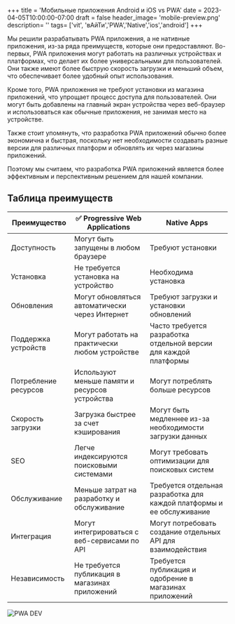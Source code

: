 +++
title = 'Мобильные приложения Android и iOS vs PWA'
date = 2023-04-05T10:00:00-07:00
draft = false
header_image= 'mobile-preview.png'
description= ''
tags= ['vit', 'вАйТи','PWA','Native','ios','android']
+++

Мы решили разрабатывать PWA приложения, а не нативные приложения, из-за ряда преимуществ, которые они предоставляют. Во-первых, PWA приложения могут работать на различных устройствах и платформах, что делает их более универсальными для пользователей. Они также имеют более быструю скорость загрузки и меньший объем, что обеспечивает более удобный опыт использования.

Кроме того, PWA приложения не требуют установки из магазина приложений, что упрощает процесс доступа для пользователей. Они могут быть добавлены на главный экран устройства через веб-браузер и использоваться как обычные приложения, не занимая место на устройстве.

Также стоит упомянуть, что разработка PWA приложений обычно более экономична и быстрая, поскольку нет необходимости создавать разные версии для различных платформ и обновлять их через магазины приложений.

Поэтому мы считаем, что разработка PWA приложений является более эффективным и перспективным решением для нашей компании.

## Таблица преимуществ

| Преимущество         | ✅ Progressive Web Applications               | Native Apps                   |
|----------------------|------------------------------------------------|-----------------------------------------|
| Доступность          | Могут быть запущены в любом браузере           | Требуют установки                       |
| Установка            | Не требуется установка на устройство           | Необходима установка                    |
| Обновления           | Могут обновляться автоматически через Интернет | Требуют загрузки и установки обновлений |
| Поддержка устройств  | Могут работать на практически любом устройстве | Часто требуется разработка отдельной версии для каждой платформы |
| Потребление ресурсов | Используют меньше памяти и ресурсов устройства | Могут потреблять больше ресурсов        |
| Скорость загрузки    | Загрузка быстрее за счет кэширования           | Могут быть медленнее из-за необходимости загрузки данных |
| SEO                  | Легче индексируются поисковыми системами       | Могут требовать оптимизации для поисковых систем |
| Обслуживание         | Меньше затрат на разработку и обслуживание     | Требуется отдельная разработка для каждой платформы и ее обслуживание |
| Интеграция           | Могут интегрироваться с веб-сервисами по API   | Могут потребовать создание отдельных API для взаимодействия |
| Независимость        | Не требуется публикация в магазинах приложений | Требуется публикация и одобрение в магазинах приложений |

![PWA DEV](kandinsky-download-1712308166500.png)